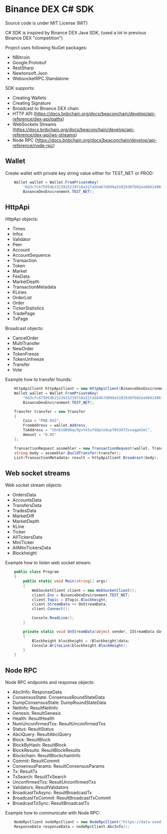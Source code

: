Binance DEX C# SDK
==================

Source code is under MIT License (MIT)

C# SDK is inspired by Binance DEX Java SDK, (used a lot in previous Binance DEX "competition")

Project uses following NuGet packages:
- NBitcoin
- Google.Protobuf
- RestSharp
- Newtonsoft.Json
- WebsocketRPC.Standalone

SDK supports:
- Creating Wallets
- Creating Signature
- Broadcast to Binance DEX chain
- HTTP API (https://docs.bnbchain.org/docs/beaconchain/develop/api-reference/dex-api/paths)
- WebSockets Streams (https://docs.bnbchain.org/docs/beaconchain/develop/api-reference/dex-api/ws-streams)
- Node RPC (https://docs.bnbchain.org/docs/beaconchain/develop/api-reference/node-rpc)

Wallet
------

Create wallet with private key string value either for TEST_NET or PROD:

``` cs
    Wallet wallet = Wallet.FromPrivateKey(
        "6d3cfc67595db1523915219718a31fa5b467d099a51035d8fb82ea9841496f09",
        BinanceDexEnvironment.TEST_NET);
```

HttpApi
-------

HttpApi objects:
- Times
- Infos
- Validator
- Peer
- Account
- AccountSequence
- Transaction
- Token
- Market
- FeeData
- MarketDepth
- TransactionMetadata
- KLines
- OrderList
- Order
- TickerStatistics
- TradePage
- TxPage

Broadcast objects:
- CancelOrder
- MultiTransfer
- NewOrder
- TokenFreeze
- TokenUnfreeze
- Transfer
- Vote

Example how to transfer founds:

``` cs
    HttpApiClient httpApiClient = new HttpApiClient(BinanceDexEnvironment.TEST_NET);
    Wallet wallet = Wallet.FromPrivateKey(
        "6d3cfc67595db1523915219718a31fa5b467d099a51035d8fb82ea9841496f09",
        BinanceDexEnvironment.TEST_NET);

    Transfer transfer = new Transfer
    {
        Coin = "PND-943",
        FromAddress = wallet.Address,
        ToAddress = "tbnb18086qc9yxtk5ufddple8upf0k3072vvagpm2ml",
        Amount = "0.05"
    };

    TransactionRequest assmebler = new TransactionRequest(wallet, TransactionOption.DefaultInstace);
    string body = assmebler.BuildTransfer(transfer);
    List<TransactionMetadata> result = httpApiClient.Broadcast(body);
```

Web socket streams
------------------

Web socket stream objects:
- OrdersData
- AccountsData
- TransfersData
- TradesData
- MarketDiff
- MarketDepth
- KLine
- Ticker
- AllTickersData
- MiniTicker
- AllMiniTickersData
- Blockheight

Example how to listen web socket stream:

``` cs
    public class Program
    {
        public static void Main(string[] args)
        {
            WebSocketClient client = new WebSocketClient();
            client.Env = BinanceDexEnvironment.TEST_NET;
            client.Topic = ETopic.Blockheight;
            client.StreamData += OnStreamData;
            client.Connect();

            Console.ReadLine();
        }

        private static void OnStreamData(object sender, IStreamData data)
        {
            Blockheight blockheight = (Blockheight)data;
            Console.WriteLine(blockheight.BlockHeight);
        }
    }
```

Node RPC
--------

Node RPC endpoints and response objects:
- AbciInfo: ResponseData 
- ConsensusState: ConsensusRoundStateData
- DumpConsensusState: DumpRoundStateData
- NetInfo: ResultNetInfo
- Genesis: ResultGenesis
- Health: ResultHealth
- NumUnconfirmedTxs: ResultUnconfirmedTxs
- Status: ResultStatus
- AbciQuery: ResultAbciQuery
- Block: ResultBlock
- BlockByHash: ResultBlock
- BlockResults: ResultBlockResults
- Blockchain: ResultBlockchainInfo
- Commit: ResultCommit
- ConsensusParams: ResultConsensusParams
- Tx: ResultTx
- TxSearch: ResultTxSearch
- UnconfirmedTxs: ResultUnconfirmedTxs
- Validators: ResultValidators
- BroadcastTxAsync: ResultBroadcastTx
- BroadcastTxCommit: ResultBroadcastTxCommit
- BroadcastTxSync: ResultBroadcastTx

Example how to communicate with Node RPC:

``` cs
    NodeRpcClient nodeRpcClient = new NodeRpcClient("https://data-seed-pre-0-s1.binance.org");
    ResponseData responseData = nodeRpcClient.AbcInfo();
```
